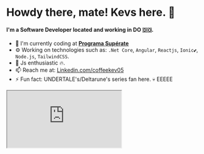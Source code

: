 # Howdy there, mate! Kevs here. 👋

#### I'm a Software Developer located and working in DO 🇩🇴.

- 🏢 I'm currently coding at **[Programa Supérate](https://www.superate.gob.do/)**
- ⚙️ Working on technologies such as: `.Net Core`, `Angular`, `Reactjs`, `Ionic💕`, `Node.js`, `TailwindCSS`.
- 🌱 Js enthusiastic 🔥.
- 📫 Reach me at: [Linkedin.com/coffeekev05](https://www.linkedin.com/in/kevinhernandez05/)
- ⚡️ Fun fact: UNDERTALE's/Deltarune's series fan here. 💀 EEEEE


<iframe src="https://kevinhernandez.work/" title="description"></iframe>
